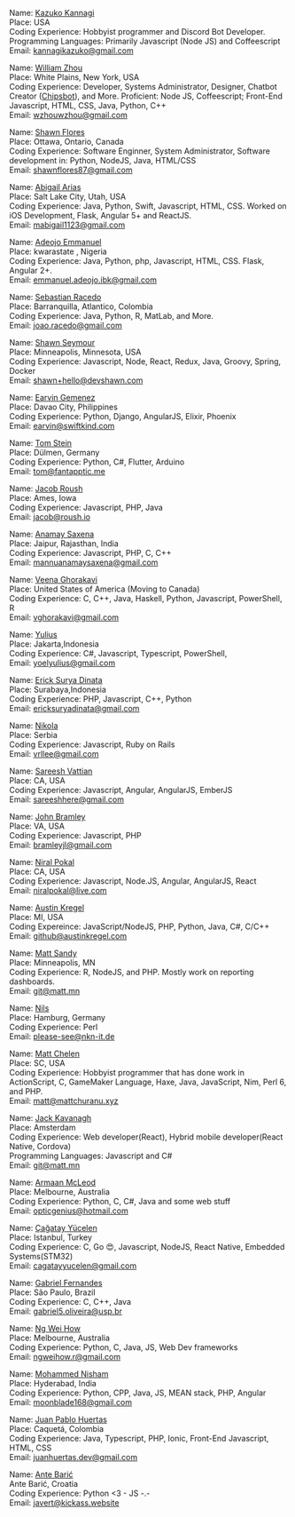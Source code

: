 ﻿Name: [Kazuko Kannagi](https://github.com/kannagikazuko)<br/>
Place: USA<br/>
Coding Experience: Hobbyist programmer and Discord Bot Developer. Programming Languages: Primarily Javascript (Node JS) and Coffeescript<br/>
Email: kannagikazuko@gmail.com<br/>

Name: [William Zhou](https://github.com/wzhouwzhou)</br>
Place: White Plains, New York, USA</br>
Coding Experience: Developer, Systems Administrator, Designer, Chatbot Creator ([Chipsbot](https://chipsbot.me)), and More. Proficient: Node JS, Coffeescript; Front-End Javascript, HTML, CSS, Java, Python, C++</br>
Email: wzhouwzhou@gmail.com</br>

Name: [Shawn Flores](https://github.com/Priultimus)</br>
Place: Ottawa, Ontario, Canada</br>
Coding Experience: Software Enginner, System Administrator, Software development in: Python, NodeJS, Java, HTML/CSS</br>
Email: shawnflores87@gmail.com</br>

Name: [Abigail Arias](https://github.com/bgail)</br>
Place: Salt Lake City, Utah, USA</br>
Coding Experience: Java, Python, Swift, Javascript, HTML, CSS. Worked on iOS Development, Flask, Angular 5+ and ReactJS. </br>
Email: mabigail1123@gmail.com</br>

Name: [Adeojo Emmanuel](https://github.com/adeojoemmanuel)</br>
Place: kwarastate , Nigeria</br>
Coding Experience: Java, Python, php, Javascript, HTML, CSS. Flask, Angular 2+. </br>
Email: emmanuel.adeojo.ibk@gmail.com</br>

Name: [Sebastian Racedo](https://github.com/JoaoRacedo)</br>
Place: Barranquilla, Atlantico, Colombia</br>
Coding Experience: Java, Python, R, MatLab, and More.</br>
Email: joao.racedo@gmail.com</br>

Name: [Shawn Seymour](https://github.com/devshawn)</br>
Place: Minneapolis, Minnesota, USA</br>
Coding Experience: Javascript, Node, React, Redux, Java, Groovy, Spring, Docker</br>
Email: shawn+hello@devshawn.com</br>

Name: [Earvin Gemenez](https://github.com/earvingemenez)</br>
Place: Davao City, Philippines</br>
Coding Experience: Python, Django, AngularJS, Elixir, Phoenix</br>
Email: earvin@swiftkind.com</br>

Name: [Tom Stein](https://github.com/ScholliYT)</br>
Place: Dülmen, Germany</br>
Coding Experience: Python, C#, Flutter, Arduino</br>
Email: tom@fantapptic.me</br>

Name: [Jacob Roush](https://github.com/jjroush)</br>
Place: Ames, Iowa</br>
Coding Experience: Javascript, PHP, Java</br>
Email: jacob@roush.io</br>

Name: [Anamay Saxena](https://github.com/saxenanamay)</br>
Place: Jaipur, Rajasthan, India</br>
Coding Experience: Javascript, PHP, C, C++</br>
Email: mannuanamaysaxena@gmail.com</br>

Name: [Veena Ghorakavi](https://github.com/vghorakavi)</br>
Place: United States of America (Moving to Canada)</br>
Coding Experience: C, C++, Java, Haskell, Python, Javascript, PowerShell, R</br>
Email: vghorakavi@gmail.com</br>

Name: [Yulius](https://github.com/yyoel)</br>
Place: Jakarta,Indonesia</br>
Coding Experience: C#, Javascript, Typescript, PowerShell, </br>
Email: yoelyulius@gmail.com</br>

Name: [Erick Surya Dinata](https://github.com/proesd)<br/>
Place: Surabaya,Indonesia<br/>
Coding Experience: PHP, Javascript, C++, Python<br/>
Email: ericksuryadinata@gmail.com<br/>

Name: [Nikola](https://github.com/vr1e)<br/>
Place: Serbia<br/>
Coding Experience: Javascript, Ruby on Rails<br/>
Email: vrllee@gmail.com<br/>

Name: [Sareesh Vattian](https://github.com/sareeshv)<br/>
Place: CA, USA<br/>
Coding Experience: Javascript, Angular, AngularJS, EmberJS<br/>
Email: sareeshhere@gmail.com<br/>

Name: [John Bramley](https://github.com/bramleyjl)</br>
Place: VA, USA</br>
Coding Experience: Javascript, PHP</br>
Email: bramleyjl@gmail.com</br>

Name: [Niral Pokal](https://github.com/niralpokal)</br>
Place: CA, USA</br>
Coding Experience: Javascript, Node.JS, Angular, AngularJS, React</br>
Email: niralpokal@live.com</br>

Name: [Austin Kregel](https://github.com/austinkregel)<br/>
Place: MI, USA<br/>
Coding Expereince: JavaScript/NodeJS, PHP, Python, Java, C#, C/C++<br/>
Email: github@austinkregel.com<br/>

Name: [Matt Sandy](https://github.com/MattSandy)<br/>
Place: Minneapolis, MN<br/>
Coding Experience: R, NodeJS, and PHP. Mostly work on reporting dashboards.<br/>
Email: git@matt.mn<br/>

Name: [Nils](https://github.com/Cyclenerd)<br/>
Place: Hamburg, Germany<br/>
Coding Experience: Perl<br/>
Email: please-see@nkn-it.de<br/>

Name: [Matt Chelen](https://github.com/mattchuranu)</br>
Place: SC, USA</br>
Coding Experience: Hobbyist programmer that has done work in ActionScript, C, GameMaker Language, Haxe, Java, JavaScript, Nim, Perl 6, and PHP.<br/>
Email: matt@mattchuranu.xyz<br/>

Name: [Jack Kavanagh](https://github.com/jackkav)<br/>
Place: Amsterdam<br/>
Coding Experience: Web developer(React), Hybrid mobile developer(React Native, Cordova)<br/>
Programming Languages: Javascript and C#<br/>
Email: git@matt.mn<br/>

Name: [Armaan McLeod](https://github.com/OpticGenius)<br/>
Place: Melbourne, Australia<br/>
Coding Experience: Python, C, C#, Java and some web stuff<br/>
Email: opticgenius@hotmail.com<br/>

Name: [Çağatay Yücelen](https://github.com/cagatayyucelen)<br/>
Place: Istanbul, Turkey<br/>
Coding Experience: C, Go :heart_eyes:, Javascript, NodeJS, React Native, Embedded Systems(STM32)<br/>
Email: cagatayyucelen@gmail.com<br/>

Name: [Gabriel Fernandes](https://github.com/gafeol)<br/>
Place: São Paulo, Brazil<br/>
Coding Experience: C, C++, Java<br/>
Email: gabriel5.oliveira@usp.br<br/>

Name: [Ng Wei How](https://github.com/ngweihow)</br>
Place: Melbourne, Australia</br>
Coding Experience: Python, C, Java, JS, Web Dev frameworks</br>
Email: ngweihow.r@gmail.com</br>

Name: [Mohammed Nisham](https://github.com/moonblade)</br>
Place: Hyderabad, India</br>
Coding Experience: Python, CPP, Java, JS, MEAN stack, PHP, Angular</br>
Email: moonblade168@gmail.com</br>

Name: [Juan Pablo Huertas](https://github.com/JuanPabloHuertas)</br>
Place: Caquetá, Colombia</br>
Coding Experience: Java, Typescript, PHP, Ionic, Front-End Javascript, HTML, CSS</br>
Email: juanhuertas.dev@gmail.com</br>

Name: [Ante Barić](https://github.com/capJavert)</br>
Ante Barić, Croatia</br>
Coding Experience: Python <3 - JS -.-</br>
Email: javert@kickass.website</br>
